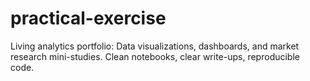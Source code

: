 # practical-exercise
Living analytics portfolio: Data visualizations, dashboards, and market research mini-studies. Clean notebooks, clear write-ups, reproducible code.
